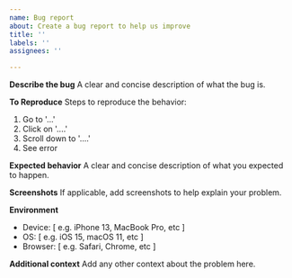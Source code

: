 ```yaml
---
name: Bug report
about: Create a bug report to help us improve
title: ''
labels: ''
assignees: ''

---
```


**Describe the bug**
A clear and concise description of what the bug is.

**To Reproduce**
Steps to reproduce the behavior:
1. Go to '...'
2. Click on '....'
3. Scroll down to '....'
4. See error

**Expected behavior**
A clear and concise description of what you expected to happen.

**Screenshots**
If applicable, add screenshots to help explain your problem.

**Environment**
- Device: [ e.g. iPhone 13, MacBook Pro, etc ]
- OS: [ e.g. iOS 15, macOS 11, etc ]
- Browser: [ e.g. Safari, Chrome, etc ]

**Additional context**
Add any other context about the problem here.
